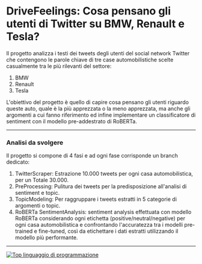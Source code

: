 # DriveFeelings: Cosa pensano gli utenti di Twitter su BMW, Renault e Tesla? #

Il progetto analizza i testi dei tweets degli utenti del social network Twitter che contengono le parole chiave 
di tre case automobilistiche scelte casualmente tra le più rilevanti del settore:

1. BMW
2. Renault
3. Tesla

L'obiettivo del progetto è quello di capire cosa pensano gli utenti riguardo queste auto, quale è la più apprezzata
o la meno apprezzata, ma anche gli argomenti a cui fanno riferimento ed infine implementare un classificatore di sentiment
con il modello pre-addestrato di RoBERTa.

-------------------------


### Analisi da svolgere ###

Il progetto si compone di 4 fasi e ad ogni fase corrisponde un branch dedicato:

1. TwitterScraper: Estrazione 10.000 tweets per ogni casa automobilistica, per un Totale 30.000.
2. PreProcessing: Pulitura dei tweets per la predisposizione all'analisi di sentiment e topic.
3. TopicModeling: Per raggruppare i tweets estratti in 5 categorie di argomenti o topic.
4. RoBERTa SentimentAnalysis: sentiment analysis effettuata con modello RoBERTa considerando ogni etichetta (positive/neutral/negative) per 
   ogni casa automobilistica e confrontando l'accuratezza tra i modelli pre-trained e fine-tuned, così da etichettare i dati estratti utilizzando il modello più performante.

-------------------------
[![Top linguaggio di programmazione](https://img.shields.io/github/languages/top/USERNAME/REPO_NAME)](https://github.com/USERNAME/REPO_NAME)

